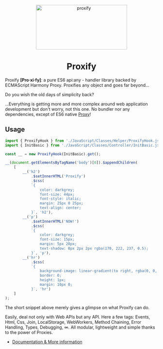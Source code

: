 <meta http-equiv='Content-Type' content='text/html; charset=utf-8' />
<p align="center">
  <img src="https://farm4.staticflickr.com/3917/14978448715_d060fe9949_k.jpg" width="300" height="147" alt="proxify">
  <h1 align="center">Proxify</h1>
</p>

Proxify __[Pro·xi·fy]__: a pure ES6 api:any - handler library backed by ECMAScript Harmony Proxy. Proxifies any object and goes far beyond...

Do you wish the old days of simplicity back?

...Everything is getting more and more complex around web application development but don't worry, not this one. No bundler nor any dependencies, except of ES6 native <a href="https://developer.mozilla.org/en-US/Docs/Web/JavaScript/Reference/Global_Objects/Proxy" target="_blank">Proxy</a>!

## Usage

```js
import { ProxifyHook } from './JavaScript/Classes/Helper/ProxifyHook.js';
import { InitBasic } from './JavaScript/Classes/Controller/InitBasic.js';

const __ = new ProxifyHook(InitBasic).get();

__(document.getElementsByTagName('body')[0]).$appendChildren(
    [
        __('h2')
            .$setInnerHTML('Proxify')
            .$css(
            `{
                color: darkgrey;
                font-size: 44px;
                font-style: italic;
                margin: 25px 0 25px;
                text-align: center;
            }`, 'h2'),
        __('p')
            .$setInnerHTML('NOW!')
            .$css(
            `{
                color: darkgrey;
                font-size: 15px;
                margin: 5px 20px;
                text-shadow: 0px 2px 2px rgba(170, 222, 237, 0.5);
            }`, 'p'),
        __('hr')
            .$css(
            `{
                background-image: linear-gradient(to right, rgba(0, 0, 0, 0), rgba(0, 0, 0, 0.75), rgba(0, 0, 0, 0));
                border: 0;
                height: 1px;
                margin: 10px 0;
            }`, 'hr')
    ]
);
```

The short snippet above merely gives a glimpse on what Proxify can do.

Easily, deal not only with Web APIs but any API. Here a few tags: Events, Html, Css, Join, LocalStorage, WebWorkers, Method Chaining, Error Handling, Types, Debugging, ∞. All modular, lightweight and simple thanks to the power of Proxies.

- [Documentation & More information](https://weedshaker.github.io/Proxify/)
